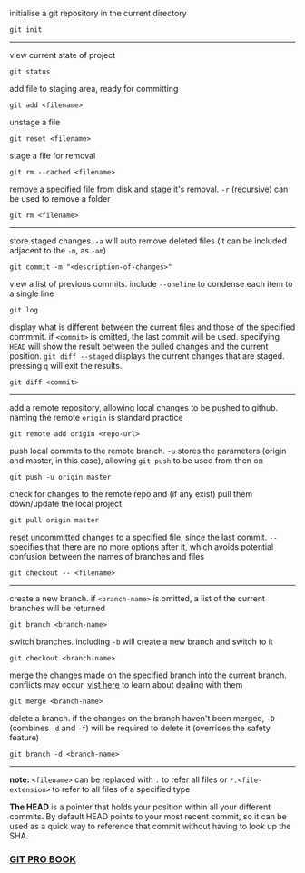 initialise a git repository in the current directory
```
git init
```

---

view current state of project
```
git status
```
add file to staging area, ready for committing
```
git add <filename>
```
unstage a file
```
git reset <filename>
```
stage a file for removal
```
git rm --cached <filename>
```
remove a specified file from disk and stage it's removal. ```-r``` (recursive) can be used to remove a folder
```
git rm <filename>
```

---

store staged changes. ```-a``` will auto remove deleted files (it can be included adjacent to the ```-m```, as ```-am```)
```
git commit -m "<description-of-changes>"
```
view a list of previous commits. include ```--oneline``` to condense each item to a single line
```
git log
```
display what is different between the current files and those of the specified commmit. if ```<commit>``` is omitted, the last commit will be used. specifying ```HEAD``` will show the result between the pulled changes and the current position. ```git diff --staged``` displays the current changes that are staged. pressing ```q``` will exit the results.
```
git diff <commit>
```


---

add a remote repository, allowing local changes to be pushed to github. naming the remote ```origin``` is standard practice
```
git remote add origin <repo-url>
```
push local commits to the remote branch. ```-u``` stores the parameters (origin and master, in this case), allowing ```git push``` to be used from then on
```
git push -u origin master
```
check for changes to the remote repo and (if any exist) pull them down/update the local project
```
git pull origin master
```
reset uncommitted changes to a specified file, since the last commit. ```--``` specifies that there are no more options after it, which avoids potential confusion between the names of branches and files
```
git checkout -- <filename>
```

---

create a new branch. if ```<branch-name>``` is omitted, a list of the current branches will be returned
```
git branch <branch-name>
```
switch branches. including ```-b``` will create a new branch and switch to it
```
git checkout <branch-name>
```
merge the changes made on the specified branch into the current branch. conflicts may occur, [vist here](https://git-scm.com/docs/git-merge#_how_conflicts_are_presented) to learn about dealing with them
```
git merge <branch-name>
```
delete a branch. if the changes on the branch haven't been merged, ```-D``` (combines ```-d``` and ```-f```) will be required to delete it (overrides the safety feature)
```
git branch -d <branch-name>
```
___

__note:__ ```<filename>``` can be replaced with ```.``` to refer all files or ```*.<file-extension>``` to refer to all files of a specified type

__The HEAD__ is a pointer that holds your position within all your different commits. By default HEAD points to your most recent commit, so it can be used as a quick way to reference that commit without having to look up the SHA.
### [GIT PRO BOOK](https://git-scm.com/book/en/v2)
